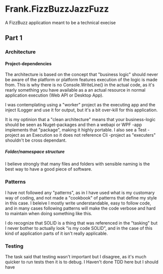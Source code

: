# Frank.FizzBuzzJazzFuzz
A FizzBuzz application meant to be a technical execise

## Part 1
### Architecture
#### Project-dependencies
The architecture is based on the concept that "business logic" should never be aware of the platform or platform features execution of the logic is made from. This is why there is no Console.WriteLine() in the actual code, as it's rearly something you have available as a an actual resource in normal application execution (Web API or Desktop App).

I was contemplating using a "worker" project as the executing app and the inject ILogger and use it for output, but it's a bit over-kill for this application.

It is my optinion that a "clean architecture" means that your business-logic should be seen as Nuget-packages and then a webapi or WPF -app implements that "package", making it highly portable. I also see a Test -project as an Execution so it does not reference Cli -project as "executers" shouldn't be cross dependant.

##### Folder/namespace structure
I believe strongly that many files and folders with sensible naming is the best way to have a good piece of software.

### Patterns
I have not followed any "patterns", as in I have used what is my customary way of coding, and not made a "cookbook" of patterns that define my style in this case. I beleive I mostly write understandable, easy to follow code, and in many cases following patterns will make the code verbose and hard to maintain when doing something like this.

I do recognize that SOLID is a thing that was referenced in the "tasking" but I never bother to actually look "is my code SOLID", and in the case of this kind of application parts of it isn't really applicable.

### Testing
The task said that testing wasn't important but I disagree, as it's much quicker to run tests then it is to debug. I Haven't done TDD here but I should have